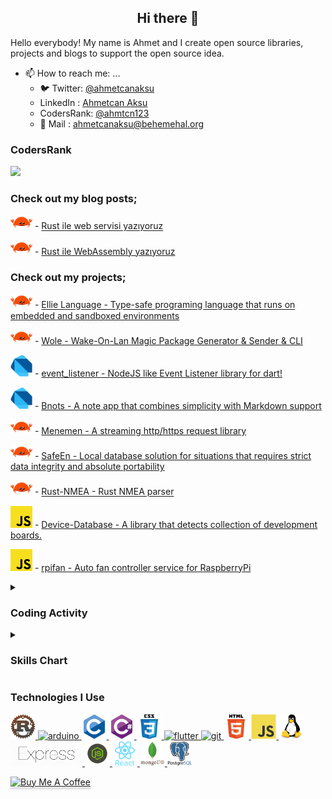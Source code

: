<h2 align="center">Hi there 👋</h2>

Hello everybody! My name is Ahmet and I create open source libraries, projects and blogs to support the open source idea.

- 📫 How to reach me: ...
  - 🐦 Twitter: [@ahmetcanaksu](https://twitter.com/ahmetcanaksu)
  - LinkedIn  : [Ahmetcan Aksu](https://www.linkedin.com/in/ahmetcan-aksu-61295017a/)
  - CodersRank: [@ahmtcn123](https://profile.codersrank.io/user/ahmtcn123)
  - 📨 Mail   : ahmetcanaksu@behemehal.org

### CodersRank
<img height="250px" src="https://cr-ss-service.azurewebsites.net/api/ScreenShot?widget=summary&branding=false&username=ahmtcn123&badges=3&show-avatar=false&style=--header-bg-color:%23f78166;--border-radius:10px"/>

### Check out my blog posts;

<img src="https://raw.githubusercontent.com/ahmtcn123/ahmtcn123/main/rust.png" width="35"> - [Rust ile web servisi yazıyoruz](https://www.linkedin.com/pulse/rust-ile-web-servisi-yaz%C4%B1yoruz-ahmetcan-aksu/)

<img src="https://raw.githubusercontent.com/ahmtcn123/ahmtcn123/main/rust.png" width="35"> - [Rust ile WebAssembly yazıyoruz](https://www.linkedin.com/pulse/rust-ile-webassembly-yaz%25C4%25B1yoruz-ahmetcan-aksu/?trackingId=HYV97J0LS96u8vtsNryQpw%3D%3D)


### Check out my projects;

<img src="https://raw.githubusercontent.com/ahmtcn123/ahmtcn123/main/rust.png" width="35"> - [Ellie Language -  Type-safe programing language that runs on embedded and sandboxed environments](https://github.com/behemehal/Ellie-Language)

<img src="https://raw.githubusercontent.com/ahmtcn123/ahmtcn123/main/rust.png" width="35"> - [Wole -  Wake-On-Lan Magic Package Generator & Sender & CLI](https://github.com/ahmtcn123/Wole)

<img src="https://raw.githubusercontent.com/ahmtcn123/ahmtcn123/main/dartlang.png" width="35"> - [event_listener - NodeJS like Event Listener library for dart!](https://github.com/behemehal/event_listener)

<img src="https://raw.githubusercontent.com/ahmtcn123/ahmtcn123/main/dartlang.png" width="35"> - [Bnots -  A note app that combines simplicity with Markdown support](https://github.com/behemehal/Bnots)

 <img src="https://raw.githubusercontent.com/ahmtcn123/ahmtcn123/main/rust.png" width="35"> - [Menemen - A streaming http/https request library](https://github.com/behemehal/Menemen)
 
 <img src="https://raw.githubusercontent.com/ahmtcn123/ahmtcn123/main/rust.png" width="35"> - [SafeEn - Local database solution for situations that requires strict data integrity and absolute portability](https://github.com/behemehal/SafeEn)


 <img src="https://raw.githubusercontent.com/ahmtcn123/ahmtcn123/main/rust.png" width="35"> - [Rust-NMEA - Rust NMEA parser](https://github.com/ahmtcn123/Rust-NMEA)

 <img src="https://raw.githubusercontent.com/ahmtcn123/ahmtcn123/main/js.png" width="35"> - [Device-Database - A library that detects collection of development boards.](https://github.com/ahmtcn123/Device-Database)

<img src="https://raw.githubusercontent.com/ahmtcn123/ahmtcn123/main/js.png" width="35"> - [rpifan - Auto fan controller service for RaspberryPi ](https://github.com/ahmtcn123/rpifan)

<details>
  <summary><h3>Coding Activity</h3></summary>
  <br/>
  <img width="500px" src="https://wakatime.com/share/@ahmtcn123/0c710312-0d3a-460e-98e4-60d4ab2a6db2.png" />
</details>

<details>
  <summary><h3>Skills Chart</h3></summary>
  <br/>
  <img height="400px" src="https://cr-skills-chart-widget.azurewebsites.net/api/api?username=ahmtcn123&width=700"/>
</details>



### Technologies I Use

<p align="left">
  <a href="https://www.rust-lang.org" target="_blank" rel="noreferrer">
    <img
      src="https://raw.githubusercontent.com/ahmtcn123/ahmtcn123/main/rust_logo.png"
      alt="rust"
      width="40"
      height="40"
    />
  </a>
  <a href="https://www.arduino.cc/" target="_blank" rel="noreferrer">
    <img
      src="https://cdn.worldvectorlogo.com/logos/arduino-1.svg"
      alt="arduino"
      width="40"
      height="40"
    />
  </a>
  <a href="https://www.cprogramming.com/" target="_blank" rel="noreferrer">
    <img
      src="https://raw.githubusercontent.com/devicons/devicon/master/icons/c/c-original.svg"
      alt="c"
      width="40"
      height="40"
    />
  </a>
  <a href="https://www.w3schools.com/cs/" target="_blank" rel="noreferrer">
    <img
      src="https://raw.githubusercontent.com/devicons/devicon/master/icons/csharp/csharp-original.svg"
      alt="csharp"
      width="40"
      height="40"
    />
  </a>
  <a href="https://www.w3schools.com/css/" target="_blank" rel="noreferrer">
    <img
      src="https://raw.githubusercontent.com/devicons/devicon/master/icons/css3/css3-original-wordmark.svg"
      alt="css3"
      width="40"
      height="40"
    />
  </a>
  <a href="https://flutter.dev" target="_blank" rel="noreferrer">
    <img
      src="https://www.vectorlogo.zone/logos/flutterio/flutterio-icon.svg"
      alt="flutter"
      width="40"
      height="40"
    />
  </a>
  <a href="https://git-scm.com/" target="_blank" rel="noreferrer">
    <img
      src="https://www.vectorlogo.zone/logos/git-scm/git-scm-icon.svg"
      alt="git"
      width="40"
      height="40"
    />
  </a>
  <a href="https://www.w3.org/html/" target="_blank" rel="noreferrer">
    <img
      src="https://raw.githubusercontent.com/devicons/devicon/master/icons/html5/html5-original-wordmark.svg"
      alt="html5"
      width="40"
      height="40"
    />
  </a>
  <a
    href="https://developer.mozilla.org/en-US/docs/Web/JavaScript"
    target="_blank"
    rel="noreferrer"
  >
    <img
      src="https://raw.githubusercontent.com/devicons/devicon/master/icons/javascript/javascript-original.svg"
      alt="javascript"
      width="40"
      height="40"
    />
  </a>
  <a href="https://www.linux.org/" target="_blank" rel="noreferrer">
    <img
      src="https://raw.githubusercontent.com/devicons/devicon/master/icons/linux/linux-original.svg"
      alt="linux"
      width="40"
      height="40"
    />
  </a>
  <a href="https://expressjs.com/" target="_blank" rel="noreferrer">
    <img
      src="https://raw.githubusercontent.com/ahmtcn123/ahmtcn123/main/express_logo.png"
      alt="expressjs"
      width="115"
      height="40"
    />
  </a>
  <a href="https://nodejs.org" target="_blank" rel="noreferrer">
    <img
      src="https://raw.githubusercontent.com/ahmtcn123/ahmtcn123/main/node_logo.png"
      alt="nodejs"
      width="40"
      height="40"
    />
  </a>
  <a href="https://reactjs.org/" target="_blank" rel="noreferrer">
    <img
      src="https://raw.githubusercontent.com/devicons/devicon/master/icons/react/react-original-wordmark.svg"
      alt="react"
      width="40"
      height="40"
    />
  </a>
   <a href="https://www.mongodb.com/" target="_blank" rel="noreferrer">
    <img
      src="https://raw.githubusercontent.com/devicons/devicon/master/icons/mongodb/mongodb-original-wordmark.svg"
      alt="mongo"
      height="40"
      width="40"
    />
  </a>
  </a>
   <a href="https://www.postgresql.org/" target="_blank" rel="noreferrer">
    <img
      src="https://raw.githubusercontent.com/devicons/devicon/master/icons/postgresql/postgresql-original-wordmark.svg"
      alt="mongo"
      height="40"
      width="40"
    />
  </a>
</p>


<a href="https://www.buymeacoffee.com/ahmtcn123" target="_blank"><img src="https://www.buymeacoffee.com/assets/img/custom_images/orange_img.png" alt="Buy Me A Coffee" style="height: 41px !important;width: 174px !important;box-shadow: 0px 3px 2px 0px rgba(190, 190, 190, 0.5) !important;-webkit-box-shadow: 0px 3px 2px 0px rgba(190, 190, 190, 0.5) !important;" ></a>
